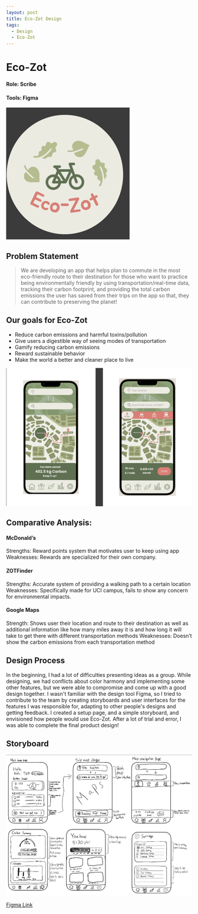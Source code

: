 ```yaml
---
layout: post
title: Eco-Zot Design
tags:
  - Design
  - Eco-Zot
---
```


# Eco-Zot
#### Role: Scribe
#### Tools: Figma

![eco-zot-logo](https://github.com/chibi-chichi/chibi-chichi.github.io/blob/6ab9edd413edcf2a2bdd4a4ca656c85a4b14c6b5/images/11.png)
## Problem Statement

> We are developing an app that helps plan to commute in the most eco-friendly route to their destination for those who want to practice being environmentally friendly by using transportation/real-time data, tracking their carbon footprint, and providing the total carbon emissions the user has saved from their trips on the app so that, they can contribute to preserving the planet!

## Our goals for Eco-Zot

* Reduce carbon emissions and harmful toxins/pollution
* Give users a digestible way of seeing modes of transportation
* Gamify reducing carbon emissions
* Reward sustainable behavior
* Make the world a better and cleaner place to live

![eco-zot-image](https://github.com/chibi-chichi/chibi-chichi.github.io/blob/6ab9edd413edcf2a2bdd4a4ca656c85a4b14c6b5/images/111.png)
## Comparative Analysis:

#### McDonald’s

Strengths: Reward points system that motivates user to keep using app
Weaknesses: Rewards are specialized for their own company.

#### ZOTFinder

Strengths: Accurate system of providing a walking path to a certain location
Weaknesses: Specifically made for UCI campus, fails to show any concern for environmental impacts.

#### Google Maps

Strength: Shows user their location and route to their destination as well as additional information like how many miles away it is and how long it will take to get there with different transportation methods
Weaknesses: Doesn’t show the carbon emissions from each transportation method

## Design Process

In the beginning, I had a lot of difficulties presenting ideas as a group. While designing, we had conflicts about color harmony and implementing some other features, but we were able to compromise and come up with a good design together.
I wasn't familiar with the design tool Figma, so I tried to contribute to the team by creating storyboards and user interfaces for the features I was responsible for, adapting to other people's designs and getting feedback. I created a setup page, and a simple storyboard, and envisioned how people would use Eco-Zot. After a lot of trial and error, I was able to complete the final product design!


## Storyboard

![storyboard_img](https://github.com/chibi-chichi/chibi-chichi.github.io/blob/6ab9edd413edcf2a2bdd4a4ca656c85a4b14c6b5/images/1111.png)

[Figma Link](https://www.figma.com/design/yXgw14anQvfK6vzLfnYSVM/Eco-Zot-Prototype?node-id=0-1&t=7Yfl9nBApNkWdXPn-0)
